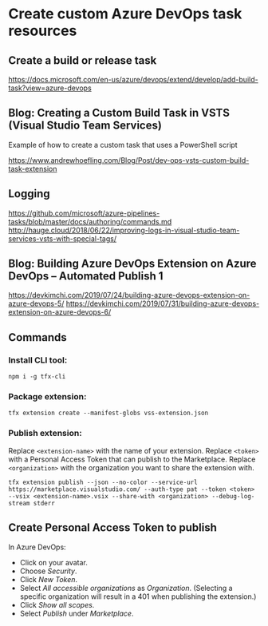 # Create custom Azure DevOps task resources

## Create a build or release task
https://docs.microsoft.com/en-us/azure/devops/extend/develop/add-build-task?view=azure-devops

## Blog: Creating a Custom Build Task in VSTS (Visual Studio Team Services)
Example of how to create a custom task that uses a PowerShell script

https://www.andrewhoefling.com/Blog/Post/dev-ops-vsts-custom-build-task-extension

## Logging
https://github.com/microsoft/azure-pipelines-tasks/blob/master/docs/authoring/commands.md
http://hauge.cloud/2018/06/22/improving-logs-in-visual-studio-team-services-vsts-with-special-tags/ 

## Blog: Building Azure DevOps Extension on Azure DevOps – Automated Publish 1
https://devkimchi.com/2019/07/24/building-azure-devops-extension-on-azure-devops-5/
https://devkimchi.com/2019/07/31/building-azure-devops-extension-on-azure-devops-6/

## Commands

### Install CLI tool:
```
npm i -g tfx-cli
```

### Package extension:
```
tfx extension create --manifest-globs vss-extension.json
```

### Publish extension:
Replace `<extension-name>` with the name of your extension. Replace `<token>` with a Personal Access Token that can publish to the Marketplace. Replace `<organization>` with the organization you want to share the extension with.

```
tfx extension publish --json --no-color --service-url https://marketplace.visualstudio.com/ --auth-type pat --token <token> --vsix <extension-name>.vsix --share-with <organization> --debug-log-stream stderr
```

## Create Personal Access Token to publish

In Azure DevOps:
- Click on your avatar.
- Choose _Security_.
- Click _New Token_.
- Select _All accessible organizations_ as _Organization_. (Selecting a specific organization will result in a 401 when publishing the extension.)
- Click _Show all scopes_.
- Select _Publish_ under _Marketplace_.